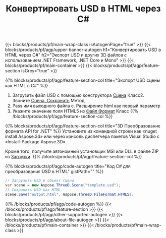 ﻿---
title: Конвертировать USD в HTML через C# 
description: Конвертируйте USD и другие 3D файлы с помощью .NET API
url: /ru/net/conversion/usd-to-html/
family: 3d
platformtag: net
feature: conversion
informat: USD
outformat: HTML
otherformats: PLY PDF RVM JT ASE DXF DAE FBX 
---
{{< blocks/products/pf/main-wrap-class isAutogenPage="true" >}}
{{< blocks/products/pf/agp/upper-banner-autogen h1="Конвертировать USD в HTML через C#" h2="Экспорт USD и других 3D файлов с использованием .NET Framework, .NET Core и Mono" >}}
{{< blocks/products/pf/main-container >}}
{{< blocks/products/pf/agp/feature-section isGrey="true" >}}

{{% blocks/products/pf/agp/feature-section-col title="Экспорт USD сцены как HTML с C#" %}}
1. Загрузить файл USD с помощью конструктора [Сцена](https://apireference.aspose.com/3d/net/aspose.threed/scene) Класс2. Звоните [Сцена. Сохранить](https://apireference.aspose.com/3d/net/aspose.threed/scene/methods/save/index) Метод
3. Pass имя выходного файла с. Расширение html как первый параметр
4. Укажите значение поля HTML5 из [Файл Формат](https://apireference.aspose.com/3d/net/aspose.threed/fileformat/fields/index) Класс
{{% /blocks/products/pf/agp/feature-section-col %}}

{{% blocks/products/pf/agp/feature-section-col title="3D Преобразование формата API for .NET" %}}
Установите из командной строки как «nuget install Aspose.3d» или через консоль диспетчера пакетов Visual Studio с «Install-Package Aspose.3D».

Кроме того, получите автономный установщик MSI или DLL в файле ZIP из [Загрузки](https://downloads.aspose.com/3d/net).
{{% /blocks/products/pf/agp/feature-section-col %}}

{{% blocks/products/pf/agp/code-autogen title="Код C# для преобразования USD в HTML" gistPath="" %}}
```cs
// Загрузить USD в объект сцены 
var scene = new Aspose.ThreeD.Scene("template.usd");
// Сохранить USD как HTML 
scene.Save("output.html", Aspose.ThreeD.FileFormat.HTML5);

```
{{% /blocks/products/pf/agp/code-autogen %}}
{{< /blocks/products/pf/agp/feature-section >}}
{{< blocks/products/pf/agp/other-supported-autogen >}}
{{< blocks/products/pf/agp/about-file-autogen >}}
{{< /blocks/products/pf/main-container >}}
{{< /blocks/products/pf/main-wrap-class >}}